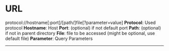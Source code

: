 # URL

protocol://hostname\[:port]/\[path/]file\[?parameter=value]
**Protocol**: Used protocol
**Hostname**: Host
**Port**: (optional) if not default port
**Path**: (optional) if not in parent directory
**File**: file to be accessed (might be optional, use default file)
**Parameter**: Query Parameters

---
